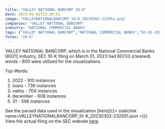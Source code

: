 ```yaml
---
title: "VALLEY NATIONAL BANCORP 10-K"
date: 2023-03-02T23:20:51
image: "VALLEYNATIONALBANCORP_10-K_20230302-232051.png"
companies: "VALLEY NATIONAL BANCORP"
industry: "NATIONAL COMMERCIAL BANKS"
tags: ["VALLEY NATIONAL BANCORP","NATIONAL COMMERCIAL BANKS","03-01-2023","10-K"]
forms: "10-K"
---
```

VALLEY NATIONAL BANCORP, which is in the National Commercial Banks [6021] industry, SEC 10-K filing on March 01, 2023 had 60733 (cleaned) words - 600 were utilized for the visualizations.

Top Words:
1. 2022 - 910 instances
2. loans - 736 instances
3. valley - 704 instances
4. december - 608 instances
5. 31 - 596 instances


See the parsed data used in the visualization [here]({{< staticlink name=VALLEYNATIONALBANCORP_10-K_20230302-232051.json >}}).  
View the actual filing on the SEC website [here](https://www.sec.gov/Archives/edgar/data/714310/0000714310-23-000043.txt)